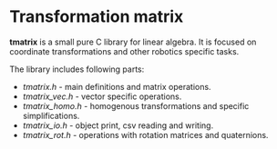 # Transformation matrix

**tmatrix** is a small pure C library for linear algebra. It is focused on coordinate transformations and other robotics specific tasks. 

The library includes following parts:
* _tmatrix.h_ - main definitions and matrix operations.
* _tmatrix\_vec.h_ - vector specific operations.
* _tmatrix\_homo.h_ - homogenous transformations and specific simplifications. 
* _tmatrix\_io.h_ - object print, csv reading and writing.
* _tmatrix\_rot.h_ - operations with rotation matrices and quaternions.


